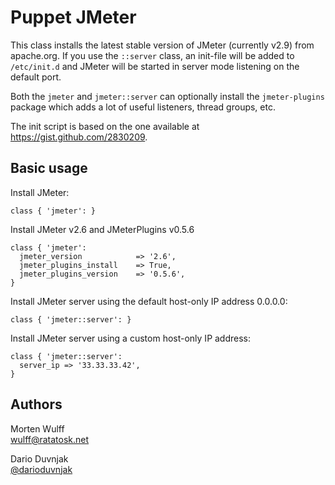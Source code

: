Puppet JMeter
=============

This class installs the latest stable version of JMeter (currently v2.9) from apache.org. If you use the `::server` class, an init-file will be added to `/etc/init.d` and JMeter will be started in server mode listening on the default port.

Both the `jmeter` and `jmeter::server` can optionally install the `jmeter-plugins` package which adds a lot of useful listeners, thread groups, etc.

The init script is based on the one available at https://gist.github.com/2830209.


Basic usage
-----------

Install JMeter:

    class { 'jmeter': }

Install JMeter v2.6 and JMeterPlugins v0.5.6

    class { 'jmeter':
      jmeter_version            => '2.6',
      jmeter_plugins_install    => True,
      jmeter_plugins_version    => '0.5.6',
    }

Install JMeter server using the default host-only IP address 0.0.0.0:

    class { 'jmeter::server': }

Install JMeter server using a custom host-only IP address:

    class { 'jmeter::server':
      server_ip => '33.33.33.42',
    }


Authors
-------

Morten Wulff  
<wulff@ratatosk.net>

Dario Duvnjak   
[@darioduvnjak](https://twitter.com/darioduvnjak)
